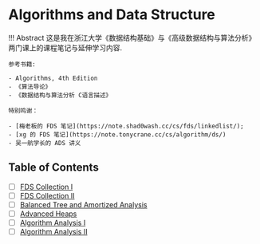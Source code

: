 # Algorithms and Data Structure

!!! Abstract
    这是我在浙江大学《数据结构基础》与《高级数据结构与算法分析》两门课上的课程笔记与延伸学习内容.

    参考书籍:

    - Algorithms, 4th Edition
    - 《算法导论》
    - 《数据结构与算法分析 C语言描述》

    特别鸣谢：

    - [梅老板的 FDS 笔记](https://note.shad0wash.cc/cs/fds/linkedlist/);
    - [xg 的 FDS 笔记](https://note.tonycrane.cc/cs/algorithm/ds/)
    - 吴一航学长的 ADS 讲义

## Table of Contents

- [ ] [FDS Collection I](./FDS%20I.md)
- [ ] [FDS Collection II](./FDS%20II.md)
- [ ] [Balanced Tree and Amortized Analysis](./Lec%201.md)
- [ ] [Advanced Heaps](./Lec%202.md)
- [ ] [Algorithm Analysis I](./Lec%203.md)
- [ ] [Algorithm Analysis II](./Lec%204.md)
